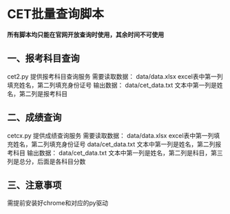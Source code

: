 # CET批量查询脚本
**所有脚本均只能在官网开放查询时使用，其余时间不可使用**
## 一、报考科目查询
cet2.py 提供报考科目查询服务
需要读取数据：
 data/data.xlsx excel表中第一列填充姓名，第二列填充身份证号
输出数据：
 data/cet_data.txt 文本中第一列是姓名，第二列是报考科目
## 二、成绩查询
cetcx.py 提供成绩查询服务
需要读取数据：
 data/data.xlsx excel表中第一列填充姓名，第二列填充身份证号
 data/cet_data.txt 文本中第一列是姓名，第二列报考科目
输出数据：
 data/cet_data.txt 文本中第一列是姓名，第二列是科目，第三列是总分，后面是各科目分数
 ## 三、注意事项
 需提前安装好chrome和对应的py驱动
